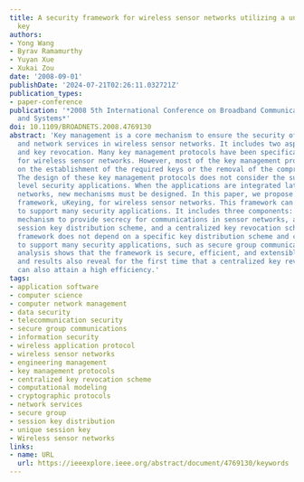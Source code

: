 ```yaml
---
title: A security framework for wireless sensor networks utilizing a unique session
  key
authors:
- Yong Wang
- Byrav Ramamurthy
- Yuyan Xue
- Xukai Zou
date: '2008-09-01'
publishDate: '2024-07-21T02:26:11.032721Z'
publication_types:
- paper-conference
publication: '*2008 5th International Conference on Broadband Communications, Networks
  and Systems*'
doi: 10.1109/BROADNETS.2008.4769130
abstract: 'Key management is a core mechanism to ensure the security of applications
  and network services in wireless sensor networks. It includes two aspects: key distribution
  and key revocation. Many key management protocols have been specifically designed
  for wireless sensor networks. However, most of the key management protocols focus
  on the establishment of the required keys or the removal of the compromised keys.
  The design of these key management protocols does not consider the support of higher
  level security applications. When the applications are integrated later in sensor
  networks, new mechanisms must be designed. In this paper, we propose a security
  framework, uKeying, for wireless sensor networks. This framework can be easily extended
  to support many security applications. It includes three components: a security
  mechanism to provide secrecy for communications in sensor networks, an efficient
  session key distribution scheme, and a centralized key revocation scheme. The proposed
  framework does not depend on a specific key distribution scheme and can be used
  to support many security applications, such as secure group communications. Our
  analysis shows that the framework is secure, efficient, and extensible. The simulation
  and results also reveal for the first time that a centralized key revocation scheme
  can also attain a high efficiency.'
tags:
- application software
- computer science
- computer network management
- data security
- telecommunication security
- secure group communications
- information security
- wireless application protocol
- wireless sensor networks
- engineering management
- key management protocols
- centralized key revocation scheme
- computational modeling
- cryptographic protocols
- network services
- secure group
- session key distribution
- unique session key
- Wireless sensor networks
links:
- name: URL
  url: https://ieeexplore.ieee.org/abstract/document/4769130/keywords
---
```

